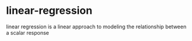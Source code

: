 # linear-regression
linear regression is a linear approach to modeling the relationship between a scalar response
